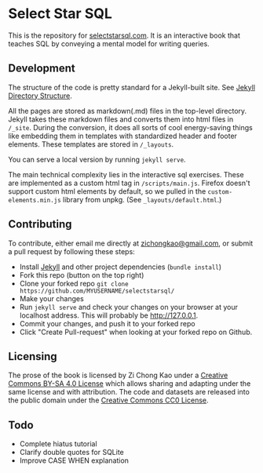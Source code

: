 # Select Star SQL
This is the repository for [selectstarsql.com](https://selectstarsql.com). It is an interactive book that teaches SQL by conveying a mental model for writing queries.

## Development
The structure of the code is pretty standard for a Jekyll-built site. See [Jekyll Directory Structure](https://jekyllrb.com/docs/structure/).

All the pages are stored as markdown(.md) files in the top-level directory. Jekyll takes these markdown files and converts them into html files in `/_site`. During the conversion, it does all sorts of cool energy-saving things like embedding them in templates with standardized header and footer elements. These templates are stored in `/_layouts`.

You can serve a local version by running `jekyll serve`.

The main technical complexity lies in the interactive sql exercises. These are implemented as a custom html tag in `/scripts/main.js`. Firefox doesn't support custom html elements by default, so we pulled in the `custom-elements.min.js` library from unpkg. (See `_layouts/default.html`.)

## Contributing
To contribute, either email me directly at zichongkao@gmail.com, or submit a pull request by following these steps:
- Install [Jekyll](http://jekyllrb.com) and other project dependencies (`bundle install`)
- Fork this repo (button on the top right)
- Clone your forked repo `git clone https://github.com/MYUSERNAME/selectstarsql/`
- Make your changes
- Run `jekyll serve` and check your changes on your browser at your localhost address. This will probably be http://127.0.0.1.
- Commit your changes, and push it to your forked repo
- Click "Create Pull-request" when looking at your forked repo on Github.

## Licensing
The prose of the book is licensed by Zi Chong Kao under a <a href="https://creativecommons.org/licenses/by-sa/4.0/">Creative Commons BY-SA 4.0 License</a> which allows sharing and adapting under the same license and with attribution. The code and datasets are released into the public domain under the <a href="https://creativecommons.org/publicdomain/zero/1.0/">Creative Commons CC0 License</a>.

## Todo
- Complete hiatus tutorial
- Clarify double quotes for SQLite
- Improve CASE WHEN explanation
